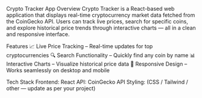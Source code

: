 Crypto Tracker App
  Overview
    Crypto Tracker is a React-based web application that displays real-time cryptocurrency market data fetched from the CoinGecko API. Users can track live prices, search for specific coins, and explore historical price trends through            interactive charts — all in a clean and responsive interface.
    
  Features
    📈 Live Price Tracking – Real-time updates for top cryptocurrencies
    🔍 Search Functionality – Quickly find any coin by name
    📊 Interactive Charts – Visualize historical price data
    📱 Responsive Design – Works seamlessly on desktop and mobile

  Tech Stack
    Frontend: React
    API: CoinGecko API
    Styling: (CSS / Tailwind / other — update as per your project)
